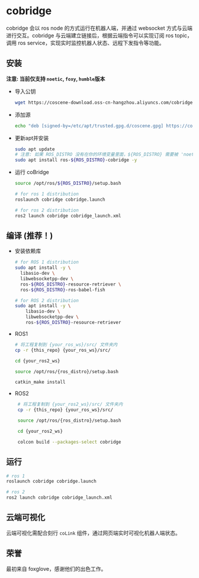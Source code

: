 # cobridge

cobridge 会以 ros node 的方式运行在机器人端，并通过 websocket 方式与云端进行交互。cobridge 与云端建立链接后，根据云端指令可以实现订阅 ros topic，调用 ros service，实现实时监控机器人状态、远程下发指令等功能。

## 安装

**注意: 当前仅支持 `noetic`, `foxy`, `humble`版本**

* 导入公钥

  ``` bash
  wget https://coscene-download.oss-cn-hangzhou.aliyuncs.com/cobridge/coscene.gpg && sudo gpg --dearmor -o /etc/apt/trusted.gpg.d/coscene.gpg coscene.gpg
  ```

* 添加源

  ``` bash
  echo "deb [signed-by=/etc/apt/trusted.gpg.d/coscene.gpg] https://coscene-download.oss-cn-hangzhou.aliyuncs.com/cobridge $(. /etc/os-release && echo $UBUNTU_CODENAME) main" | sudo tee /etc/apt/sources.list.d/cobridge.list
  ```

* 更新apt并安装

  ``` bash
  sudo apt update
  # 注意: 如果 ROS_DISTRO 没有在你的环境变量里面，${ROS_DISTRO} 需要被 'noetic', 'foxy' or 'humble' 替换
  sudo apt install ros-${ROS_DISTRO}-cobridge -y
  ```

* 运行 coBridge

  ``` bash
  source /opt/ros/${ROS_DISTRO}/setup.bash
  
  # for ros 1 distribution
  roslaunch cobridge cobridge.launch
  
  # for ros 2 distribution
  ros2 launch cobridge cobridge_launch.xml 
  ```


## 编译 (推荐！)

* 安装依赖库

  ``` bash
  # for ROS 1 distribution
  sudo apt install -y \
    libasio-dev \
    libwebsocketpp-dev \
    ros-${ROS_DISTRO}-resource-retriever \
    ros-${ROS_DISTRO}-ros-babel-fish
  
  # for ROS 2 distribution
  sudo apt install -y \
      libasio-dev \
      libwebsocketpp-dev \
      ros-${ROS_DISTRO}-resource-retriever
  ```

* ROS1

  ``` bash 
  # 将工程复制到 {your_ros_ws}/src/ 文件夹内
  cp -r {this_repo} {your_ros_ws}/src/
  
  cd {your_ros2_ws} 
  
  source /opt/ros/{ros_distro}/setup.bash 
  
  catkin_make install
  ```


* ROS2

  ``` bash 
   # 将工程复制到 {your_ros2_ws}/src/ 文件夹内
   cp -r {this_repo} {your_ros_ws}/src/ 
  
   source /opt/ros/{ros_distro}/setup.bash
  
   cd {your_ros2_ws} 
  
   colcon build --packages-select cobridge
  ```

## 运行
  ``` bash
  # ros 1
  roslaunch cobridge cobridge.launch
  
  # ros 2
  ros2 launch cobridge cobridge_launch.xml 
  ```

## 云端可视化
云端可视化需配合刻行 `coLink` 组件，通过网页端实时可视化机器人端状态。

## 荣誉
最初来自 foxglove，感谢他们的出色工作。
